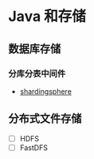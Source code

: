 # Java 和存储

## 数据库存储

### 分库分表中间件

- [shardingsphere](shardingsphere.md)

## 分布式文件存储

- [ ] HDFS
- [ ] FastDFS
